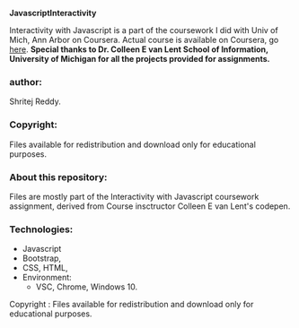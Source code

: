 **JavascriptInteractivity**  

Interactivity with Javascript is a part of the coursework I did with Univ of Mich, Ann Arbor on Coursera.
Actual course is available on Coursera, go [here](https://www.coursera.org/learn/javascript "Interactivity with Javascript"). 
**Special thanks to Dr. Colleen E van Lent School of Information, University of Michigan 
for all the projects provided for assignments.**

### author:
Shritej Reddy. 

### Copyright: 
Files available for redistribution and download only for educational purposes.

### About this repository: 
Files are mostly part of the Interactivity with Javascript coursework assignment, derived from Course insctructor Colleen E van Lent's codepen. 


### Technologies: 
- Javascript
- Bootstrap, 
- CSS, HTML, 
- Environment: 
	- VSC, Chrome, Windows 10. 

Copyright : Files available for redistribution and download only for educational purposes.
